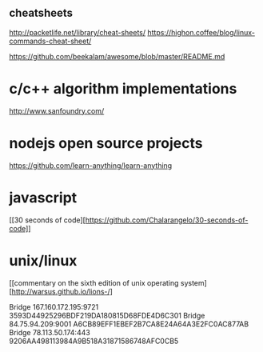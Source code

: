 ## cheatsheets
http://packetlife.net/library/cheat-sheets/
https://highon.coffee/blog/linux-commands-cheat-sheet/


https://github.com/beekalam/awesome/blob/master/README.md


# c/c++ algorithm implementations

http://www.sanfoundry.com/

# nodejs open source projects

https://github.com/learn-anything/learn-anything

# javascript

[[30 seconds of code][https://github.com/Chalarangelo/30-seconds-of-code]]

# unix/linux

[[commentary on the sixth edition of  unix operating system][http://warsus.github.io/lions-/]

Bridge 167.160.172.195:9721 3593D44925296BDF219DA180815D68FDE4D6C301
Bridge 84.75.94.209:9001 A6CB89EFF1EBEF2B7CA8E24A64A3E2FC0AC877AB
Bridge 78.113.50.174:443 9206AA498113984A9B518A31871586748AFC0CB5